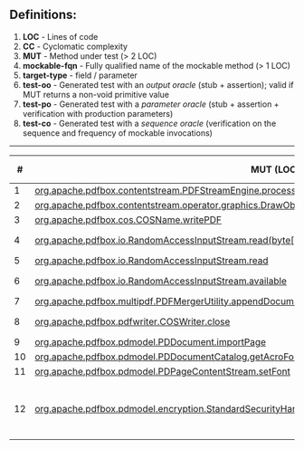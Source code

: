 ## Definitions:
1. **LOC** - Lines of code
2. **CC** - Cyclomatic complexity
3. **MUT** - Method under test (> 2 LOC)
4. **mockable-fqn** - Fully qualified name of the mockable method (> 1 LOC)
5. **target-type** - field / parameter
6. **test-oo** - Generated test with an _output oracle_ (stub + assertion); valid if MUT returns a non-void primitive value
7. **test-po** - Generated test with a _parameter oracle_ (stub + assertion + verification with production parameters)
8. **test-co** - Generated test with a _sequence oracle_ (verification on the sequence and frequency of mockable invocations) 

---

\#   | MUT (LOC) (CC) | mockable-fqn (LOC) (CC) | target-type | test-oo | test-po | test-co | comments
---- | -------------- | ----------------------- | ----------- | ------- | ------- | ------- | --------
1    | [org.apache.pdfbox.contentstream.PDFStreamEngine.processPage]() | [org.apache.pdfbox.pdmodel.PDPage.hasContents()]() | PARAMETER | - | 0P/3 | 0P/3 | NPE
2    | [org.apache.pdfbox.contentstream.operator.graphics.DrawObject.process]() | [java.util.List.isEmpty()]() | PARAMETER | - | 2P/2 | 2P/2 | -
3    | [org.apache.pdfbox.cos.COSName.writePDF]() | [java.io.OutputStream.write(int)]() | PARAMETER | - | 7P/7 | 7P/7 | -
4    | [org.apache.pdfbox.io.RandomAccessInputStream.read(byte[],int,int)]() | [org.apache.pdfbox.io.RandomAccessRead.isEOF()]() | FIELD | 0P/5 | 5P/5 | 5P/5 | output 0 for OO
5    | [org.apache.pdfbox.io.RandomAccessInputStream.read]() | [org.apache.pdfbox.io.RandomAccessRead.isEOF()]() | FIELD | 3P/3 | 3P/3 | 3P/3 | -
6    | [org.apache.pdfbox.io.RandomAccessInputStream.available]() | [org.apache.pdfbox.io.RandomAccessRead.length()]() and [org.apache.pdfbox.io.RandomAccessRead.getPosition()]() | FIELD | 4P/4 | 4P/4 | 4P/4 | -
7    | [org.apache.pdfbox.multipdf.PDFMergerUtility.appendDocument]() | [org.apache.pdfbox.pdmodel.PDDocument.getVersion()]() | PARAMETER | - | 0P/1 | 0P/1 | NPE
8    | [org.apache.pdfbox.pdfwriter.COSWriter.close]() | [java.io.OutputStream.close()]() | FIELD | - | 1P/6 | 0P/6 | "Bad file descriptor"
9    | [org.apache.pdfbox.pdmodel.PDDocument.importPage]() | [org.apache.pdfbox.pdmodel.PDPage.getRotation()]() | PARAMETER | - | 0P/1 | 0P/1 | NPE
10   | [org.apache.pdfbox.pdmodel.PDDocumentCatalog.getAcroForm(org.apache.pdfbox.pdmodel.fixup.PDDocumentFixup)]() | [org.apache.pdfbox.pdmodel.fixup.PDDocumentFixup.apply()]() | PARAMETER | - | 2P/2 | 2P/2 | -
11   | [org.apache.pdfbox.pdmodel.PDPageContentStream.setFont]() | [org.apache.pdfbox.pdmodel.font.PDFont.willBeSubset()]() | PARAMETER | - | 1P/1 | 1P/1 | -
12   | [org.apache.pdfbox.pdmodel.encryption.StandardSecurityHandler.prepareForDecryption]() | [org.apache.pdfbox.pdmodel.encryption.PDEncryption.isEncryptMetaData()]() | PARAMETER | - | 0P/1 | 0P/1 | Breaks because of default value in mock
